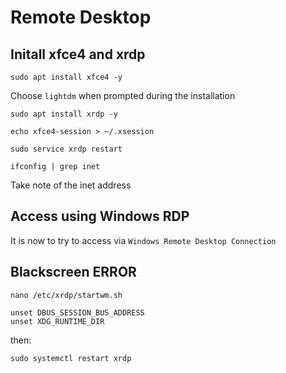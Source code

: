 # Remote Desktop

## Initall xfce4 and xrdp

`sudo apt install xfce4 -y`

Choose `lightdm` when prompted during the installation

`sudo apt install xrdp -y`

`echo xfce4-session > ~/.xsession`

`sudo service xrdp restart`

`ifconfig | grep inet`

Take note of the inet address

## Access using Windows RDP

It is now to try to access via `Windows Remote Desktop Connection`

## Blackscreen ERROR

`nano /etc/xrdp/startwm.sh`

```
unset DBUS_SESSION_BUS_ADDRESS
unset XDG_RUNTIME_DIR
```

then:

`sudo systemctl restart xrdp`
